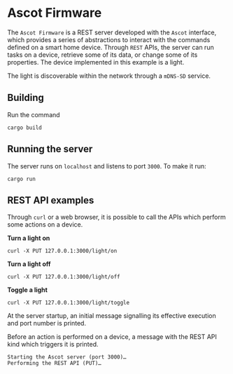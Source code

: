 # Ascot Firmware

The `Ascot Firmware` is a REST server developed with the `Ascot` interface,
which provides a series of abstractions to interact with the commands defined
on a smart home device.
Through `REST` APIs, the server can run tasks on a device, retrieve some
of its data, or change some of its properties. The device implemented in this
example is a light.

The light is discoverable within the network through a `mDNS-SD` service.

## Building

Run the command

```console
cargo build
```

## Running the server

The server runs on `localhost` and listens to port `3000`. To make it run:

```console
cargo run
```

## REST API examples

Through `curl` or a web browser, it is possible to call the APIs which perform
some actions on a device.

**Turn a light on**

```console
curl -X PUT 127.0.0.1:3000/light/on
```

**Turn a light off**

```console
curl -X PUT 127.0.0.1:3000/light/off
```

**Toggle a light**

```console
curl -X PUT 127.0.0.1:3000/light/toggle
```

At the server startup, an initial message signalling its effective execution and
port number is printed.

Before an action is performed on a device, a message with the REST API
kind which triggers it is printed.

```
Starting the Ascot server (port 3000)…
Performing the REST API (PUT)…
```
